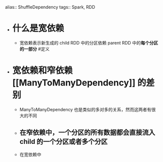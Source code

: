 alias:: ShuffleDependency
tags:: Spark, RDD

- # 什么是宽依赖
	- 宽依赖表示新生成的 child RDD 中的分区依赖 parent RDD 中的**每个分区的一部分** #定义
- # 宽依赖和窄依赖 [[ManyToManyDependency]] 的差别
	- ManyToManyDependency 也是类似的多对多的关系，然而这两者有很大的不同
	- 在窄依赖中，一个分区的所有数据都会直接流入 child 的一个分区或者多个分区
		-
	- 在宽依赖中